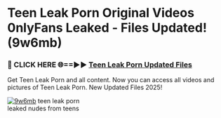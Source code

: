 # Teen Leak Porn Original Videos 0nlyFans Leaked - Files Updated! (9w6mb)

<h3>🔴 CLICK HERE 🌐==►► <a href="https://tinyurl.com/3hn5wdd3" rel="nofollow">Teen Leak Porn Updated Files</a></h3>

Get Teen Leak Porn and all content. Now you can access all videos and pictures of Teen Leak Porn. New Updated Files 2025!

[![9w6mb](https://i.imgur.com/4HnBqBT.gif)](https://tinyurl.com/3hn5wdd3)
teen leak porn<br>
leaked nudes from teens